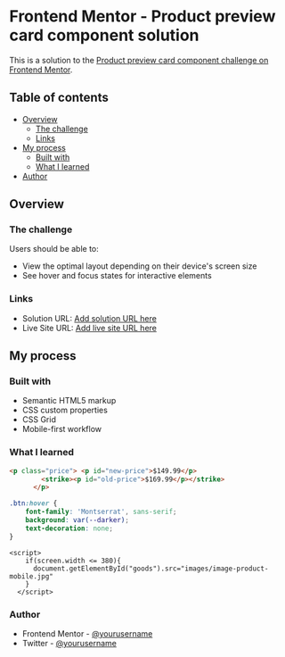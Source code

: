 # Frontend Mentor - Product preview card component solution

This is a solution to the [Product preview card component challenge on Frontend Mentor](https://www.frontendmentor.io/challenges/product-preview-card-component-GO7UmttRfa). 

## Table of contents

- [Overview](#overview)
  - [The challenge](#the-challenge)
  - [Links](#links)
- [My process](#my-process)
  - [Built with](#built-with)
  - [What I learned](#what-i-learned)
- [Author](#author)



## Overview

### The challenge

Users should be able to:

- View the optimal layout depending on their device's screen size
- See hover and focus states for interactive elements


### Links

- Solution URL: [Add solution URL here](https://your-solution-url.com)
- Live Site URL: [Add live site URL here](https://your-live-site-url.com)

## My process

### Built with

- Semantic HTML5 markup
- CSS custom properties
- CSS Grid
- Mobile-first workflow


### What I learned

```html
<p class="price"> <p id="new-price">$149.99</p>
        <strike><p id="old-price">$169.99</p></strike>
      </p>
```
```css
.btn:hover {
    font-family: 'Montserrat', sans-serif; 
    background: var(--darker);
    text-decoration: none;
}
```
```JS
<script>
    if(screen.width <= 380){
      document.getElementById("goods").src="images/image-product-mobile.jpg"
    }
  </script>
```


### Author

- Frontend Mentor - [@yourusername](https://www.frontendmentor.io/profile/yourusername)
- Twitter - [@yourusername](https://www.twitter.com/yourusername)
